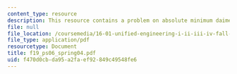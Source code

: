 ```yaml
---
content_type: resource
description: This resource contains a problem on absolute minimum daimeter.
file: null
file_location: /coursemedia/16-01-unified-engineering-i-ii-iii-iv-fall-2005-spring-2006/f470d0cbda95a2faef92849c49548fe6_f19_ps06_spring04.pdf
file_type: application/pdf
resourcetype: Document
title: f19_ps06_spring04.pdf
uid: f470d0cb-da95-a2fa-ef92-849c49548fe6
---
```

